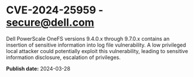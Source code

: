 # CVE-2024-25959 - secure@dell.com

Dell PowerScale OneFS versions 9.4.0.x through 9.7.0.x contains an insertion of sensitive information into log file vulnerability. A low privileged local attacker could potentially exploit this vulnerability, leading to sensitive information disclosure, escalation of privileges.

**Publish date:** 2024-03-28
